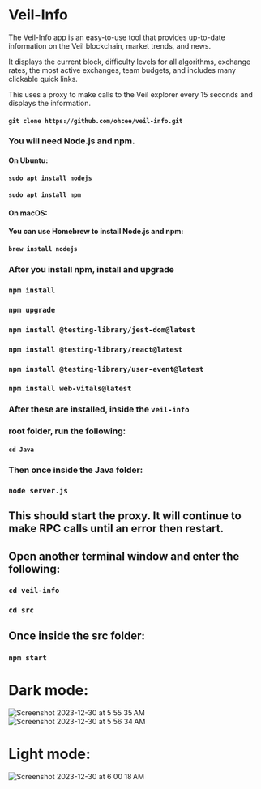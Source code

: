 # Veil-Info

<p>The Veil-Info app is an easy-to-use tool that provides up-to-date information on the Veil blockchain, market trends, and news.</p>
<p>It displays the current block, difficulty levels for all algorithms, exchange rates, the most active exchanges, team budgets, and includes many clickable quick links.</p>
<p>This uses a proxy to make calls to the Veil explorer every 15 seconds and displays the information.</p>

#### `git clone https://github.com/ohcee/veil-info.git`

### You will need Node.js and npm.

#### On Ubuntu:
#### `sudo apt install nodejs`
#### `sudo apt install npm`

#### On macOS:
#### You can use Homebrew to install Node.js and npm:
#### `brew install nodejs`

### After you install npm, install and upgrade

### `npm install`

### `npm upgrade`

### `npm install @testing-library/jest-dom@latest`
### `npm install @testing-library/react@latest` 
### `npm install @testing-library/user-event@latest`
### `npm install web-vitals@latest`

### After these are installed, inside the `veil-info` 
### root folder, run the following:

#### `cd Java` 

### Then once inside the Java folder:

### `node server.js`

## This should start the proxy. It will continue to make RPC calls until an error then restart.

## Open another terminal window and enter the following:

### `cd veil-info`

### `cd src`

## Once inside the src folder:

### `npm start`

# Dark mode:
![Screenshot 2023-12-30 at 5 55 35 AM](https://github.com/ohcee/veil-info/assets/46406370/4a5706ae-3f00-41de-944a-8d433a675963)
![Screenshot 2023-12-30 at 5 56 34 AM](https://github.com/ohcee/veil-info/assets/46406370/f1ef496f-2caf-428a-90e2-db3799f7c100)

# Light mode:
![Screenshot 2023-12-30 at 6 00 18 AM](https://github.com/ohcee/veil-info/assets/46406370/0fb67ee0-3b33-4570-ac59-28596e50dbb0)

